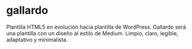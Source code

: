 # gallardo
Plantilla HTML5 en evolución hacia plantilla de WordPress. Gallardo será una plantilla con un diseño al estilo de Medium. Limpio, claro, legible, adaptativo y minimalista. 
